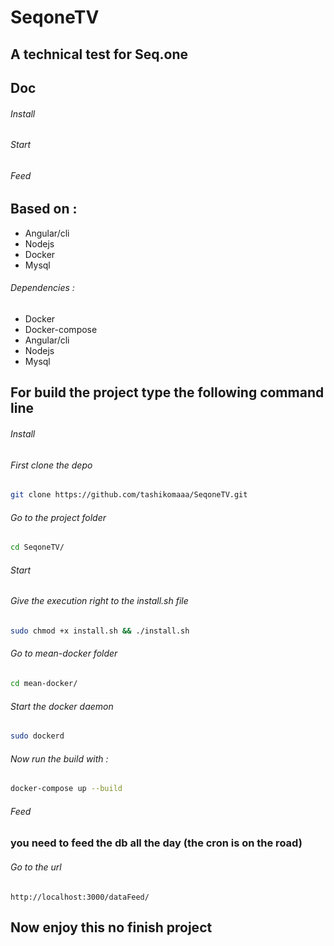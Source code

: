 # SeqoneTV
## A technical test for Seq.one

## Doc
###### Install
###### Start
###### Feed



## Based on :
- Angular/cli 
- Nodejs 
- Docker 
- Mysql


###### Dependencies :
- Docker
- Docker-compose
- Angular/cli
- Nodejs
- Mysql

## For build the project type the following command line
###### Install
###### First clone the depo 
```bash
git clone https://github.com/tashikomaaa/SeqoneTV.git
```

###### Go to the project folder
```bash
cd SeqoneTV/
```
###### Start
###### Give the execution right to the install.sh file
```bash
sudo chmod +x install.sh && ./install.sh
```

###### Go to mean-docker folder
```bash
cd mean-docker/
```

###### Start the docker daemon
```bash
sudo dockerd
```

###### Now run the build with :
```bash
docker-compose up --build
```
###### Feed
### you need to feed the db all the day (the cron is on the road)
###### Go to the url
```url
http://localhost:3000/dataFeed/
```

## Now enjoy this no finish project



